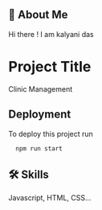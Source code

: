 ## 🚀 About Me
Hi there ! I am kalyani das 


# Project Title

Clinic Management


## Deployment

To deploy this project run

```bash
  npm run start
```


## 🛠 Skills
Javascript, HTML, CSS...